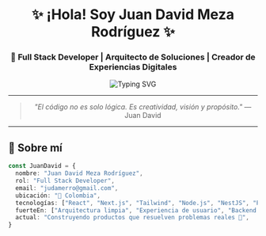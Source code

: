 <h1 align="center">✨ ¡Hola! Soy Juan David Meza Rodríguez ✨</h1>
<h3 align="center">🚀 Full Stack Developer | Arquitecto de Soluciones | Creador de Experiencias Digitales</h3>

<p align="center">
  <img src="https://readme-typing-svg.demolab.com?font=Fira+Code&duration=3500&pause=1000&color=09EAD5&center=true&vCenter=true&width=480&lines=Innovando+con+c%C3%B3digo+cada+d%C3%ADa;Dise%C3%B1ando+experiencias+digitales+impactantes;Construyendo+soluciones+escalables" alt="Typing SVG" />
</p>

---

<blockquote align="center">
  <em>"El código no es solo lógica. Es creatividad, visión y propósito."</em> — Juan David
</blockquote>

---

## 🧠 Sobre mí

```ts
const JuanDavid = {
  nombre: "Juan David Meza Rodríguez",
  rol: "Full Stack Developer",
  email: "judamerro@gmail.com",
  ubicación: "📍 Colombia",
  tecnologías: ["React", "Next.js", "Tailwind", "Node.js", "NestJS", "PostgreSQL", "TypeScript", "Auth0"],
  fuerteEn: ["Arquitectura limpia", "Experiencia de usuario", "Backend robusto", "Escalabilidad"],
  actual: "Construyendo productos que resuelven problemas reales 🚀",
}


